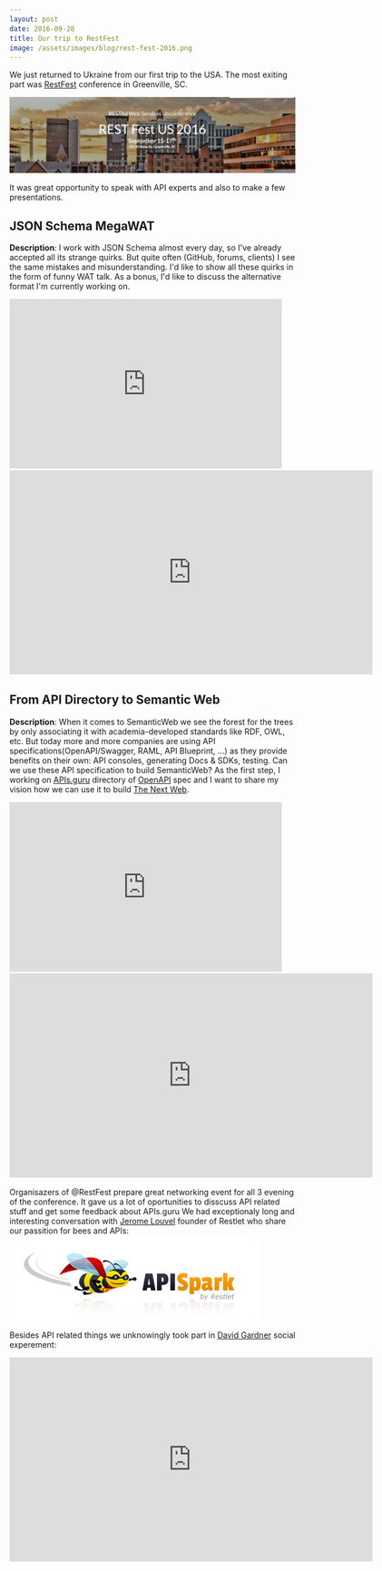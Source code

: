 ```yaml
---
layout: post
date: 2016-09-28
title: Our trip to RestFest
image: /assets/images/blog/rest-fest-2016.png
---
```


We just returned to Ukraine from our first trip to the USA.
The most exiting part was [RestFest](https://2016.restfest.org/us/) conference in Greenville, SC.

[![RestFest 2016](/assets/images/blog/rest-fest-2016.png)](https://2016.restfest.org/us/)

It was great opportunity to speak with API experts and also to make a few presentations.
<!--more-->

## JSON Schema MegaWAT

**Description**: I work with JSON Schema almost every day, so I've already accepted all its strange quirks.
But quite often (GitHub, forums, clients) I see the same mistakes and misunderstanding.
I'd like to show all these quirks in the form of funny WAT talk.
As a bonus, I'd like to discuss the alternative format I'm currently working on.

<iframe src="https://docs.google.com/presentation/d/1KH5hEAn8zjdwP1XtRmCQ-eTssiJcPqBRBK4Ey4o92oQ/embed?start=false&loop=false&delayms=3000" frameborder="0" width="480" height="299" allowfullscreen="true" mozallowfullscreen="true" webkitallowfullscreen="true"></iframe>
<iframe src="https://player.vimeo.com/video/183110962" width="640" height="360" frameborder="0" webkitallowfullscreen mozallowfullscreen allowfullscreen></iframe>

## From API Directory to Semantic Web
**Description**: When it comes to SemanticWeb we see the forest for the trees by only associating it with academia-developed standards like RDF, OWL, etc.
But today more and more companies are using API specifications(OpenAPI/Swagger, RAML, API Blueprint, ...) as they provide benefits on their own: API consoles, generating Docs & SDKs, testing.
Can we use these API specification to build SemanticWeb?
As the first step, I working on [APIs.guru](https://APIs.guru) directory of [OpenAPI](https://openapis.org/) spec and I want to
share my vision how we can use it to build [The Next Web](https://www.ted.com/talks/tim_berners_lee_on_the_next_web?language=en).

<iframe src="https://docs.google.com/presentation/d/12F5KwBAgLNZVcF4PCKIWzpJcPwrkFxZGh3NcZVHpK6s/embed?start=false&loop=false&delayms=3000" frameborder="0" width="480" height="299" allowfullscreen="true" mozallowfullscreen="true" webkitallowfullscreen="true"></iframe>
<iframe src="https://player.vimeo.com/video/184336552" width="640" height="360" frameborder="0" webkitallowfullscreen mozallowfullscreen allowfullscreen></iframe>


Organisazers of @RestFest prepare great networking event for all 3 evening of the conference.
It gave us a lot of oportunities to disscuss API related stuff and get some feedback about APIs.guru
We had exceptionaly long and interesting conversation with [Jerome Louvel](https://github.com/RESTFest/2016-Greenville/wiki/Jerome-Louvel) founder of Restlet who share our passition for bees and APIs:
![RestFest 2016](/assets/images/blog/apispark-logo.png)

Besides API related things we unknowingly took part in [David Gardner](https://github.com/RESTFest/2016-Greenville/wiki/David-Gardner) social experement:
<iframe src="https://player.vimeo.com/video/183814795" width="640" height="360" frameborder="0" webkitallowfullscreen mozallowfullscreen allowfullscreen></iframe>
